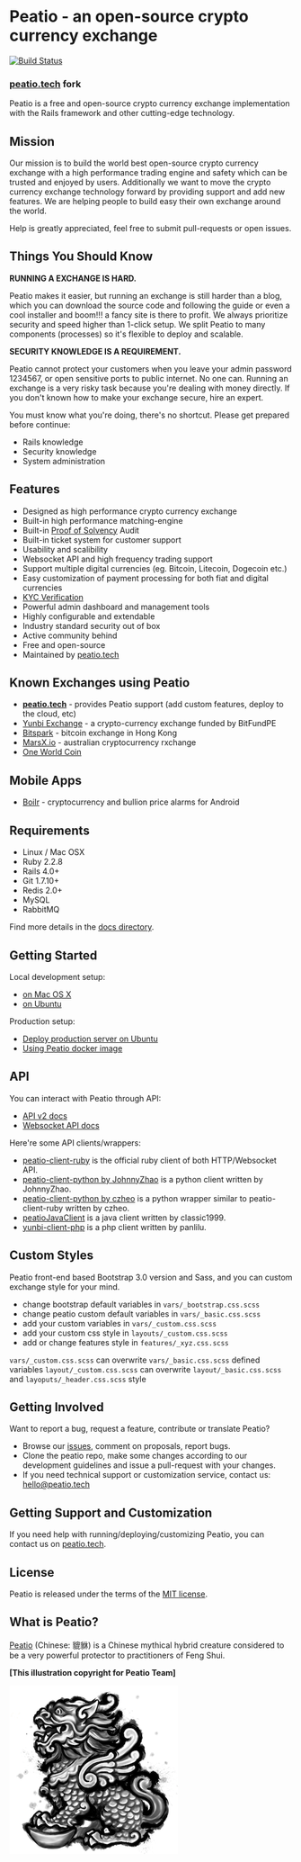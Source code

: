# Peatio - an open-source crypto currency exchange

[![Build Status](https://ci.helioscloud.com/api/v1/pipelines/peatio/jobs/test-master/badge)](https://ci.helioscloud.com/pipelines/peatio/jobs/test-master)

### [peatio.tech](https://www.peatio.tech) fork

Peatio is a free and open-source crypto currency exchange implementation with the Rails framework and other cutting-edge technology.

## Mission

Our mission is to build the world best open-source crypto currency exchange with a high performance trading engine and safety which can be trusted and enjoyed by users. Additionally we want to move the crypto currency exchange technology forward by providing support and add new features. We are helping people to build easy their own exchange around the world.

Help is greatly appreciated, feel free to submit pull-requests or open issues.

## Things You Should Know

**RUNNING A EXCHANGE IS HARD.**

Peatio makes it easier, but running an exchange is still harder than a blog, which you can download the source code and following the guide or even a cool installer and boom!!! a fancy site is there to profit. We always prioritize security and speed higher than 1-click setup. We split Peatio to many components (processes) so it's flexible to deploy and scalable.

**SECURITY KNOWLEDGE IS A REQUIREMENT.**

Peatio cannot protect your customers when you leave your admin password 1234567, or open sensitive ports to public internet. No one can. Running an exchange is a very risky task because you're dealing with money directly. If you don't known how to make your exchange secure, hire an expert.

You must know what you're doing, there's no shortcut. Please get prepared before continue:

* Rails knowledge
* Security knowledge
* System administration

## Features

* Designed as high performance crypto currency exchange
* Built-in high performance matching-engine
* Built-in [Proof of Solvency](https://iwilcox.me.uk/2014/proving-bitcoin-reserves) Audit
* Built-in ticket system for customer support
* Usability and scalibility
* Websocket API and high frequency trading support
* Support multiple digital currencies (eg. Bitcoin, Litecoin, Dogecoin etc.)
* Easy customization of payment processing for both fiat and digital currencies
* [KYC Verification](http://en.wikipedia.org/wiki/Know_your_customer)
* Powerful admin dashboard and management tools
* Highly configurable and extendable
* Industry standard security out of box
* Active community behind
* Free and open-source
* Maintained by [peatio.tech](https://www.peatio.tech)

## Known Exchanges using Peatio

* **[peatio.tech](https://www.peatio.tech)** - provides Peatio support (add custom features, deploy to the cloud, etc)
* [Yunbi Exchange](https://yunbi.com) - a crypto-currency exchange funded by BitFundPE
* [Bitspark](https://bitspark.io) - bitcoin exchange in Hong Kong
* [MarsX.io](https://acx.io) - australian cryptocurrency rxchange
* [One World Coin](https://oneworldcoin.com)

## Mobile Apps

* [Boilr](https://github.com/andrefbsantos/boilr) - cryptocurrency and bullion price alarms for Android

## Requirements

* Linux / Mac OSX
* Ruby 2.2.8
* Rails 4.0+
* Git 1.7.10+
* Redis 2.0+
* MySQL
* RabbitMQ

Find more details in the [docs directory](docs).

## Getting Started

Local development setup:

* [on Mac OS X](docs/dev/setup/osx.md)
* [on Ubuntu](docs/dev/setup/ubuntu.md)

Production setup:

* [Deploy production server on Ubuntu](docs/ops/deploy/ubuntu.md)
* [Using Peatio docker image](docs/ops/deploy/docker.md)

## API

You can interact with Peatio through API:

* [API v2 docs](https://demo.peatio.tech/documents/api_v2?lang=en)
* [Websocket API docs](https://demo.peatio.tech/documents/websocket_api)

Here're some API clients/wrappers:

* [peatio-client-ruby](https://github.com/peatio/peatio-client-ruby) is the official ruby client of both HTTP/Websocket API.
* [peatio-client-python by JohnnyZhao](https://github.com/JohnnyZhao/peatio-client-python) is a python client written by JohnnyZhao.
* [peatio-client-python by czheo](https://github.com/JohnnyZhao/peatio-client-python) is a python wrapper similar to peatio-client-ruby written by czheo.
* [peatioJavaClient](https://github.com/classic1999/peatioJavaClient.git) is a java client written by classic1999.
* [yunbi-client-php](https://github.com/panlilu/yunbi-client-php) is a php client written by panlilu.

## Custom Styles

Peatio front-end based Bootstrap 3.0 version and Sass, and you can custom exchange style for your mind.

* change bootstrap default variables in `vars/_bootstrap.css.scss`
* change peatio custom default variables in `vars/_basic.css.scss`
* add your custom variables in `vars/_custom.css.scss`
* add your custom css style in `layouts/_custom.css.scss`
* add or change features style in `features/_xyz.css.scss`

`vars/_custom.css.scss` can overwrite `vars/_basic.css.scss` defined variables
`layout/_custom.css.scss` can overwrite `layout/_basic.css.scss` and `layoputs/_header.css.scss` style

## Getting Involved

Want to report a bug, request a feature, contribute or translate Peatio?

* Browse our [issues](https://github.com/rubykube/peatio/issues),
  comment on proposals, report bugs.
* Clone the peatio repo, make some changes according to our development
  guidelines and issue a pull-request with your changes.
* If you need technical support or customization service,
  contact us: [hello@peatio.tech](mailto:hello@peatio.tech)

## Getting Support and Customization

If you need help with running/deploying/customizing Peatio,
you can contact us on [peatio.tech](https://www.peatio.tech).

## License

Peatio is released under the terms of the [MIT license](http://peatio.mit-license.org).

## What is Peatio?

[Peatio](http://en.wikipedia.org/wiki/Pixiu) (Chinese: 貔貅) is a Chinese mythical hybrid creature
considered to be a very powerful protector to practitioners of Feng Shui.

**[This illustration copyright for Peatio Team]**

![logo](public/peatio.png)
